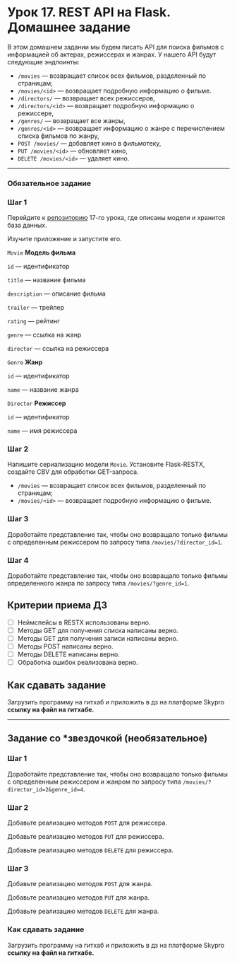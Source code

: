 # Урок 17. REST API на Flask. Домашнее задание

В этом домашнем задании мы будем писать API для поиска фильмов с информацией об актерах, режиссерах и жанрах. У нашего API будут следующие эндпоинты:

- `/movies` — возвращает список всех фильмов, разделенный по страницам;
- `/movies/<id>` — возвращает подробную информацию о фильме.
- `/directors/` — возвращает всех режиссеров,
- `/directors/<id>` — возвращает подробную информацию о режиссере,
- `/genres/` —  возвращает все жанры,
- `/genres/<id>` — возвращает информацию о жанре с перечислением списка фильмов по жанру,
- `POST /movies/` —  добавляет кино в фильмотеку,
- `PUT /movies/<id>` —  обновляет кино,
- `DELETE /movies/<id>` —  удаляет кино.

---

### Обязательное задание

### Шаг 1

Перейдите к [репозиторию](https://github.com/skypro-008/lesson17_project_source) 17-го урока, где описаны модели и хранится база данных.

Изучите приложение и запустите его.

`Movie` **Модель фильма**

`id` — идентификатор

`title` — название фильма

`description`  — описание фильма

`trailer` — трейлер 

`rating` — рейтинг

`genre` — ссылка на жанр

`director` — ссылка на режиссера

`Genre` **Жанр**

`id` — идентификатор

`name` — название жанра

`Director` **Режиссер**

`id` — идентификатор

`name` — имя режиссера

### Шаг 2

Напишите сериализацию модели `Movie`.
Установите Flask-RESTX, создайте CBV для обработки GET-запроса.

- `/movies` — возвращает список всех фильмов, разделенный по страницам;
- `/movies/<id>` — возвращает подробную информацию о фильме.

### Шаг 3

Доработайте представление так, чтобы оно возвращало только фильмы с определенным режиссером по запросу типа `/movies/?director_id=1`.

### Шаг 4

Доработайте представление так, чтобы оно возвращало только фильмы определенного жанра  по запросу типа `/movies/?genre_id=1`.

## Критерии приема ДЗ

- [ ]  Неймспейсы в RESTX использованы верно.
- [ ]  Методы GET для получения списка написаны верно.
- [ ]  Методы GET для получения записи написаны верно.
- [ ]  Методы POST написаны верно.
- [ ]  Методы DELETE написаны верно.
- [ ]  Обработка ошибок реализована верно.

## **Как сдавать задание**

Загрузить программу на гитхаб и приложить в дз на платформе Skypro **ссылку на файл на гитхабе.**

---

## Задание со *звездочкой (необязательное)

### Шаг 1

Доработайте представление так, чтобы оно возвращало только фильмы с определенным режиссером и жанром по запросу типа `/movies/?director_id=2&genre_id=4`.

### Шаг 2

Добавьте реализацию методов `POST` для режиссера.

Добавьте реализацию методов `PUT` для режиссера.

Добавьте реализацию методов `DELETE` для режиссера.

### Шаг 3

Добавьте реализацию методов `POST` для жанра.

Добавьте реализацию методов `PUT` для жанра.

Добавьте реализацию методов `DELETE` для жанра.

### **Как сдавать задание**

Загрузить программу на гитхаб и приложить в дз на платформе Skypro **ссылку на файл на гитхабе.**